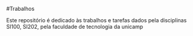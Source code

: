 #Trabalhos

Este repositório é dedicado às trabalhos e tarefas dados pela disciplinas SI100, SI202, pela faculdade de tecnologia da unicamp
